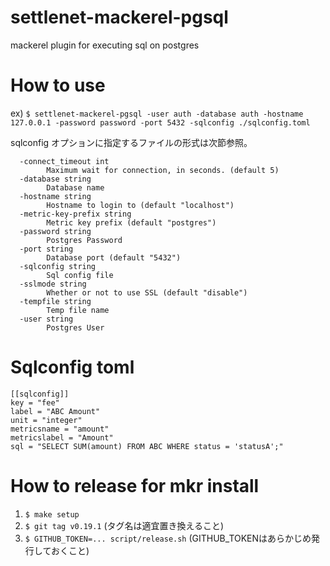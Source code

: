 # settlenet-mackerel-pgsql
mackerel plugin for executing sql on postgres

# How to use
ex) `$ settlenet-mackerel-pgsql -user auth -database auth -hostname 127.0.0.1 -password password -port 5432 -sqlconfig ./sqlconfig.toml `

sqlconfig オプションに指定するファイルの形式は次節参照。

```
  -connect_timeout int
    	Maximum wait for connection, in seconds. (default 5)
  -database string
    	Database name
  -hostname string
    	Hostname to login to (default "localhost")
  -metric-key-prefix string
    	Metric key prefix (default "postgres")
  -password string
    	Postgres Password
  -port string
    	Database port (default "5432")
  -sqlconfig string
    	Sql config file
  -sslmode string
    	Whether or not to use SSL (default "disable")
  -tempfile string
    	Temp file name
  -user string
    	Postgres User
```

# Sqlconfig toml
```
[[sqlconfig]]
key = "fee"
label = "ABC Amount"
unit = "integer"
metricsname = "amount"
metricslabel = "Amount"
sql = "SELECT SUM(amount) FROM ABC WHERE status = 'statusA';"
```

# How to release for mkr install
1. `$ make setup`
1. `$ git tag v0.19.1` (タグ名は適宜置き換えること)
1. `$ GITHUB_TOKEN=... script/release.sh` (GITHUB_TOKENはあらかじめ発行しておくこと)
